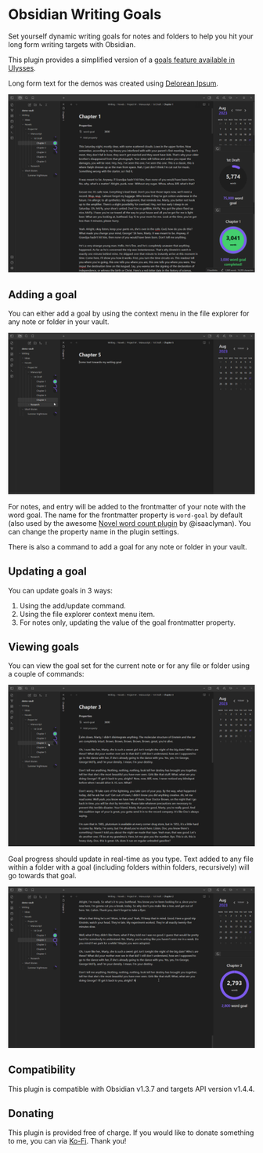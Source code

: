 # Obsidian Writing Goals
Set yourself dynamic writing goals for notes and folders to help you hit your long form writing targets with Obsidian.

This plugin provides a simplified version of a [goals feature available in Ulysses](https://help.ulysses.app/kb/guide/en/goals-3jzwhIUp5a). 

Long form text for the demos was created using [Delorean Ipsum](https://deloreanipsum.com/).

![](./images/demo-screenshot-1.png)

## Adding a goal
You can either add a goal by using the context menu in the file explorer for any note or folder in your vault. 

![](./images/add-goal-demo.gif)

For notes, and entry will be added to the frontmatter of your note with the word goal. The name for the frontmatter property is `word-goal` by default (also used by the awesome [Novel word count plugin](https://github.com/isaaclyman/novel-word-count-obsidian) by @isaaclyman). You can change the property name in the plugin settings.

There is also a command to add a goal for any note or folder in your vault.

## Updating a goal
You can update goals in 3 ways:
1. Using the add/update command.
2. Using the file explorer context menu item.
3. For notes only, updating the value of the goal frontmatter property.


## Viewing goals
You can view the goal set for the current note or for any file or folder using a couple of commands:

![](./images/view-goal-command-demo.gif) 

Goal progress should update in real-time as you type. Text added to any file within a folder with a goal (including folders within folders, recursively) will go towards that goal.

![](./images/reaching-goal-demo.gif) 

## Compatibility

This plugin is compatible with Obsidian v1.3.7 and targets API version v1.4.4.

## Donating

This plugin is provided free of charge. If you would like to donate something to me, you can via [Ko-Fi](https://ko-fi.com/lynchjames). Thank you!